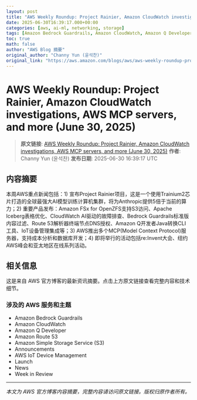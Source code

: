 ```yaml
---
layout: post
title: "AWS Weekly Roundup: Project Rainier, Amazon CloudWatch investigations, AWS MCP servers, and more (June 30, 2025)"
date: 2025-06-30T16:39:17.000+00:00
categories: [aws, ai-ml, networking, storage]
tags: [Amazon Bedrock Guardrails, Amazon CloudWatch, Amazon Q Developer, Amazon Route 53, Amazon Simple Storage Service (S3), Announcements, AWS IoT Device Management, Launch, News, Week in Review]
toc: true
math: false
author: "AWS Blog 摘要"
original_author: "Channy Yun (윤석찬)"
original_link: "https://aws.amazon.com/blogs/aws/aws-weekly-roundup-project-rainier-amazon-cloudwatch-investigations-aws-mcp-servers-and-more-june-30-2025/"
---
```


# AWS Weekly Roundup: Project Rainier, Amazon CloudWatch investigations, AWS MCP servers, and more (June 30, 2025)

> **原文链接**: [AWS Weekly Roundup: Project Rainier, Amazon CloudWatch investigations, AWS MCP servers, and more (June 30, 2025)](https://aws.amazon.com/blogs/aws/aws-weekly-roundup-project-rainier-amazon-cloudwatch-investigations-aws-mcp-servers-and-more-june-30-2025/)
> **作者**: Channy Yun (윤석찬)
> **发布日期**: 2025-06-30 16:39:17 UTC

## 内容摘要

本周AWS重点新闻包括：1) 宣布Project Rainier项目，这是一个使用Trainium2芯片打造的全球最强大AI模型训练计算机集群，将为Anthropic提供5倍于当前的算力；2) 重要产品发布：Amazon FSx for OpenZFS支持S3访问、Apache Iceberg表格优化、CloudWatch AI驱动的故障排查、Bedrock Guardrails标准版内容过滤、Route 53解析器终端节点DNS授权、Amazon Q开发者Java转换CLI工具、IoT设备管理集成等；3) AWS推出多个MCP(Model Context Protocol)服务器，支持成本分析和数据库开发；4) 即将举行的活动包括re:Invent大会、纽约AWS峰会和亚太地区在线系列活动。

## 相关信息

这是来自 AWS 官方博客的最新资讯摘要。点击上方原文链接查看完整内容和技术细节。

### 涉及的 AWS 服务和主题

- Amazon Bedrock Guardrails
- Amazon CloudWatch
- Amazon Q Developer
- Amazon Route 53
- Amazon Simple Storage Service (S3)
- Announcements
- AWS IoT Device Management
- Launch
- News
- Week in Review

---

*本文为 AWS 官方博客内容摘要，完整内容请访问原文链接。版权归原作者所有。*